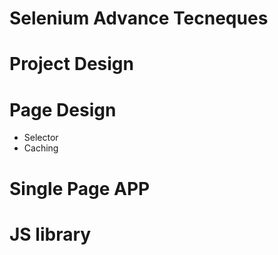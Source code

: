 # Selenium Advance Tecneques


# Project Design

# Page Design 
- Selector 
- Caching 
# Single Page APP

# JS library 


